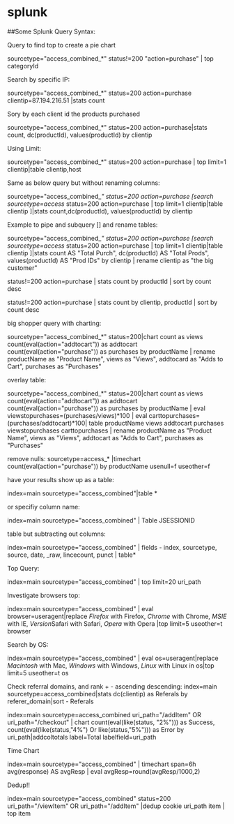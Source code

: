 # splunk

##Some Splunk Query Syntax:

Query to find top to create a pie chart

sourcetype="access_combined_*" status!=200 "action=purchase" | top categoryId

Search by specific IP:

sourcetype="access_combined_*" status=200 action=purchase clientip=87.194.216.51 |stats count

Sory by each client id the products purchased

sourcetype="access_combined_*" status=200 action=purchase|stats count, dc(productId), values(productId) by clientip

Using Limit:

sourcetype="access_combined_*" status=200 action=purchase | top limit=1 clientip|table clientip,host

Same as below query but without renaming columns:

sourcetype="access_combined_*" status=200 action=purchase [search sourcetype=access* status=200 action=purchase | top limit=1 clientip|table clientip ]|stats count,dc(productId), values(productId) by clientip

Example to pipe and subquery [] and rename tables:

sourcetype="access_combined_*" status=200 action=purchase [search sourcetype=access* status=200 action=purchase | top limit=1 clientip|table clientip ]|stats count AS "Total Purch", dc(productId) AS "Total Prods", values(productId) AS "Prod IDs" by clientip | rename clientip as "the big customer"

status!=200 action=purchase | stats count by productId | sort by count desc


status!=200 action=purchase | stats count by clientip, productId | sort by count desc

big shopper query with charting:

sourcetype="access_combined_*" status=200|chart count as views count(eval(action="addtocart")) as addtocart count(eval(action="purchase")) as purchases by productName | rename productName as "Product Name", views as "Views", addtocard as "Adds to Cart", purchases as "Purchases"

overlay table:

sourcetype="access_combined_*" status=200|chart count as views count(eval(action="addtocart")) as addtocart count(eval(action="purchase")) as purchases by productName | eval viewstopurchases=(purchases/views)*100 | eval carttopurchases=(purchases/addtocart)*100| table productName views addtocart purchases viewstopurchases carttopurchases | rename productName as "Product Name", views as "Views", addtocart as "Adds to Cart", purchases as "Purchases"

remove nulls: 
sourcetype=access_* |timechart count(eval(action="purchase")) by productName usenull=f useother=f

have your results show up as a table:

index=main sourcetype="access_combined"|table *

or specifiy column name: 

index=main sourcetype="access_combined" | Table JSESSIONID

table but subtracting out columns:

index=main sourcetype="access_combined" | fields - index, sourcetype, source, date, _raw, lincecount, punct | table*

Top Query:

index=main sourcetype="access_combined" | top limit=20 uri_path

Investigate browsers top:

index=main sourcetype="access_combined" | eval browser=useragent|replace *Firefox* with Firefox, *Chrome* with Chrome, *MSIE* with IE, *Version*Safari with Safari, *Opera* with Opera |top limit=5 useother=t browser

Search by OS:

index=main sourcetype="access_combined" | eval os=useragent|replace *Macintosh* with Mac, *Windows* with Windows, *Linux* with Linux in os|top limit=5 useother=t os

Check referral domains, and rank + - ascending descending:
index=main sourcetype=access_combined|stats dc(clientip) as Referals by referer_domain|sort - Referals

index=main sourcetype=access_combined uri_path="/addItem" OR uri_path="/checkout" | chart count(eval(like(status, "2%"))) as Success, count(eval(like(status,"4%") Or like(status,"5%"))) as Error by uri_path|addcoltotals label=Total labelfield=uri_path

Time Chart

index=main sourcetype="access_combined" | timechart span=6h avg(response) AS avgResp | eval avgResp=round(avgResp/1000,2)

Dedup!!

index=main sourcetype="access_combined" status=200 uri_path="/viewItem" OR uri_path="/addItem" |dedup cookie uri_path item | top item
